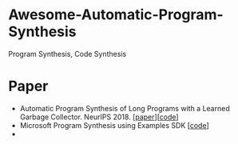 # Awesome-Automatic-Program-Synthesis
Program Synthesis, Code Synthesis

# Paper 
- Automatic Program Synthesis of Long Programs with a Learned Garbage Collector. NeurIPS 2018. [[paper](https://arxiv.org/pdf/1809.04682.pdf)][[code](https://github.com/amitz25/PCCoder)]
- Microsoft Program Synthesis using Examples SDK [[code](https://github.com/microsoft/prose)]
- 



